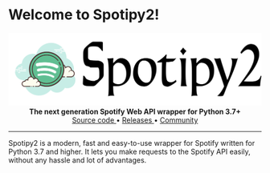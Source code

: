 # Welcome to Spotipy2!

<p align="center">
    <a href="https://github.com/cyanbook/spotipy2">
        <img src="img/logo.svg" alt="Spotipy2">
    </a>
    <br>
    <b>The next generation Spotify Web API wrapper for Python 3.7+</b>
    <br>
    <a href="https://github.com/cyanbook/spotipy2">
        Source code
    </a>
    •
    <a href="https://github.com/cyanbook/spotipy2/releases">
        Releases
    </a>
    •
    <a href="https://t.me/spotipy2">
        Community
    </a>
</p>

***

Spotipy2 is a modern, fast and easy-to-use wrapper for Spotify written for Python 3.7 and higher. It lets you make requests to the Spotify API easily, without any hassle and lot of advantages.
